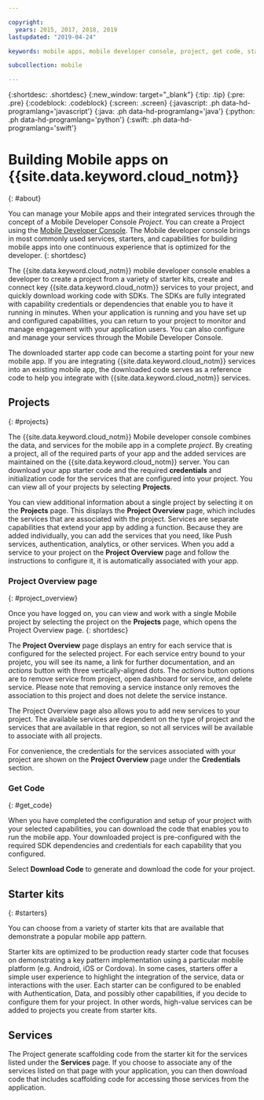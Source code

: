 ```yaml
---

copyright:
  years: 2015, 2017, 2018, 2019
lastupdated: "2019-04-24"

keywords: mobile apps, mobile developer console, project, get code, starter kit

subcollection: mobile

---
```


{:shortdesc: .shortdesc}
{:new_window: target="_blank"}
{:tip: .tip}
{:pre: .pre}
{:codeblock: .codeblock}
{:screen: .screen}
{:javascript: .ph data-hd-programlang='javascript'}
{:java: .ph data-hd-programlang='java'}
{:python: .ph data-hd-programlang='python'}
{:swift: .ph data-hd-programlang='swift'}

# Building Mobile apps on {{site.data.keyword.cloud_notm}}
{: #about}

You can manage your Mobile apps and their integrated services through the concept of a Mobile Developer Console *Project*. You can create a Project using the [Mobile Developer Console](https://cloud.ibm.com/developer/mobile/dashboard). The Mobile developer console brings in most commonly used services, starters, and capabilities for building mobile apps into one continuous experience that is optimized for the developer.
{: shortdesc}

The {{site.data.keyword.cloud_notm}} mobile developer console enables a developer to create a project from a variety of starter kits, create and connect key {{site.data.keyword.cloud_notm}} services to your project, and quickly download working code with SDKs. The SDKs are fully integrated with capability credentials or dependencies that enable you to have it running in minutes. When your application is running and you have set up and configured capabilities, you can return to your project to monitor and manage engagement with your application users. You can also configure and manage your services through the Mobile Developer Console.

The downloaded starter app code can become a starting point for your new mobile app. If you are integrating {{site.data.keyword.cloud_notm}} services into an existing mobile app, the downloaded code serves as a reference code to help you integrate with {{site.data.keyword.cloud_notm}} services.


## Projects
{: #projects}

The {{site.data.keyword.cloud_notm}} Mobile developer console combines the data, and services for the mobile app in a complete *project*. By creating a project, all of the required parts of your app and the added services are maintained on the {{site.data.keyword.cloud_notm}} server. You can download your app starter code and the required **credentials** and initialization code for the services that are configured into your project. You can view all of your projects by selecting **Projects**.  

You can view additional information about a single project by selecting it on the **Projects** page. This displays the **Project Overview** page, which includes the services that are associated with the project. Services are separate capabilities that extend your app by adding a function. Because they are added individually, you can add the services that you need, like Push services, authentication, analytics, or other services. When you add a service to your project on the **Project Overview** page and follow the instructions to configure it, it is automatically associated with your app.


### Project Overview page
{: #project_overview}

Once you have logged on, you can view and work with a single Mobile project by selecting the project on the **Projects** page, which opens the Project Overview page.
{: shortdesc}

The **Project Overview** page displays an entry for each service that is configured for the selected project. For each service entry bound to your projetc, you will see its name, a link for further documentation, and an *actions* button with three vertically-aligned dots. The *actions* button options are to remove service from project, open dashboard for service, and delete service. Please note that removing a service instance only removes the association to this project and does not delete the service instance.

The Project Overview page also allows you to add new services to your project. The available services are dependent on the type of project and the services that are available in that region, so not all services will be available to associate with all projects.

For convenience, the credentials for the services associated with your project are shown on the **Project Overview** page under the **Credentials** section.


### Get Code
{: #get_code}

When you have completed the configuration and setup of your project with your selected capabilities, you can download the code that enables you to run the mobile app. Your downloaded project is pre-configured with the required SDK dependencies and credentials for each capability that you configured.

Select **Download Code** to generate and download the code for your project. 


## Starter kits
{: #starters}

You can choose from a variety of starter kits that are available that demonstrate a popular mobile app pattern.

Starter kits are optimized to be production ready starter code that focuses on demonstrating a key pattern implementation using a particular mobile platform (e.g. Android, iOS or Cordova). In some cases, starters offer a simple user experience to highlight the integration of the service, data or interactions with the user. Each starter can be configured to be enabled with Authentication, Data, and possibly other capabilities, if you decide to configure them for your project. In other words, high-value services can be added to projects you create from starter kits.


## Services
The Project generate scaffolding code from the starter kit for the services listed under the **Services** page. If you choose to associate any of the services listed on that page with your application, you can then download code that includes scaffolding code for accessing those services from the application.
